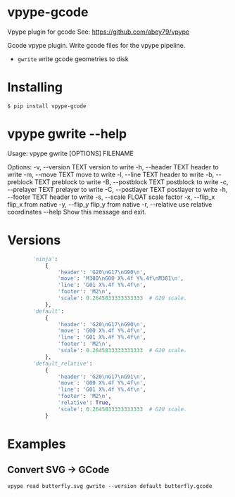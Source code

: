 # vpype-gcode
Vpype plugin for gcode
See: https://github.com/abey79/vpype


Gcode vpype plugin. Write gcode files for the vpype pipeline.

* `gwrite` write gcode geometries to disk


# Installing
`$ pip install vpype-gcode`

# vpype gwrite --help
Usage: vpype gwrite [OPTIONS] FILENAME

Options:
  -v, --version TEXT    version to write
  -h, --header TEXT     header to write
  -m, --move TEXT       move to write
  -l, --line TEXT       header to write
  -b, --preblock TEXT   preblock to write
  -B, --postblock TEXT  postblock to write
  -c, --prelayer TEXT   prelayer to write
  -C, --postlayer TEXT  postlayer to write
  -h, --footer TEXT     header to write
  -s, --scale FLOAT     scale factor
  -x, --flip_x          flip_x from native
  -y, --flip_y          flip_y from native
  -r, --relative        use relative coordinates
  --help                Show this message and exit.

# Versions
```python
        'ninja':
            {
                'header': 'G20\nG17\nG90\n',
                'move': 'M380\nG00 X%.4f Y%.4f\nM381\n',
                'line': 'G01 X%.4f Y%.4f\n',
                'footer': 'M2\n',
                'scale': 0.2645833333333333  # G20 scale.
            },
        'default':
            {
                'header': 'G20\nG17\nG90\n',
                'move': 'G00 X%.4f Y%.4f\n',
                'line': 'G01 X%.4f Y%.4f\n',
                'footer': 'M2\n',
                'scale': 0.2645833333333333  # G20 scale.
            },
        'default_relative':
            {
                'header': 'G20\nG17\nG91\n',
                'move': 'G00 X%.4f Y%.4f\n',
                'line': 'G01 X%.4f Y%.4f\n',
                'footer': 'M2\n',
                'relative': True,
                'scale': 0.2645833333333333  # G20 scale.
            }
```


# Examples

## Convert SVG -> GCode

`vpype read butterfly.svg gwrite --version default butterfly.gcode`

